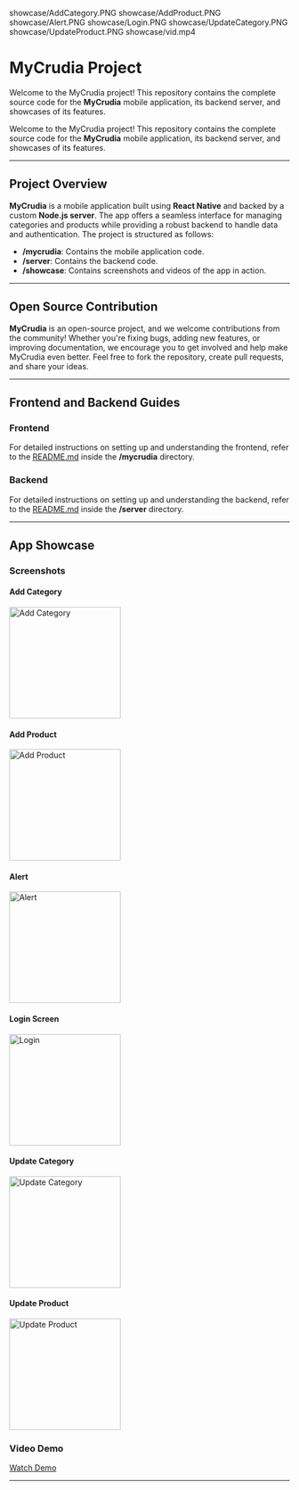 showcase/AddCategory.PNG
showcase/AddProduct.PNG
showcase/Alert.PNG
showcase/Login.PNG
showcase/UpdateCategory.PNG
showcase/UpdateProduct.PNG
showcase/vid.mp4

# MyCrudia Project

Welcome to the MyCrudia project! This repository contains the complete source code for the **MyCrudia** mobile application, its backend server, and showcases of its features.

Welcome to the MyCrudia project! This repository contains the complete source code for the **MyCrudia** mobile application, its backend server, and showcases of its features.


---

## Project Overview

**MyCrudia** is a mobile application built using **React Native** and backed by a custom **Node.js server**. The app offers a seamless interface for managing categories and products while providing a robust backend to handle data and authentication. The project is structured as follows:

- **/mycrudia**: Contains the mobile application code.
- **/server**: Contains the backend code.
- **/showcase**: Contains screenshots and videos of the app in action.

---

## Open Source Contribution

**MyCrudia** is an open-source project, and we welcome contributions from the community! Whether you're fixing bugs, adding new features, or improving documentation, we encourage you to get involved and help make MyCrudia even better. Feel free to fork the repository, create pull requests, and share your ideas.

---
## Frontend and Backend Guides

### **Frontend**
For detailed instructions on setting up and understanding the frontend, refer to the [README.md](mycrudia/README.md) inside the **/mycrudia** directory.

### **Backend**
For detailed instructions on setting up and understanding the backend, refer to the [README.md](server/README.md) inside the **/server** directory.

---

## App Showcase

### Screenshots

#### Add Category
<img src="showcase/AddCategory.PNG" alt="Add Category" width="200" />

#### Add Product
<img src="showcase/AddProduct.PNG" alt="Add Product" width="200" />

#### Alert
<img src="showcase/Alert.PNG" alt="Alert" width="200" />

#### Login Screen
<img src="showcase/Login.PNG" alt="Login" width="200" />

#### Update Category
<img src="showcase/UpdateCategory.PNG" alt="Update Category" width="200" />

#### Update Product
<img src="showcase/UpdateProduct.PNG" alt="Update Product" width="200" />

### Video Demo
[Watch Demo](showcase/vid.mp4)



---

